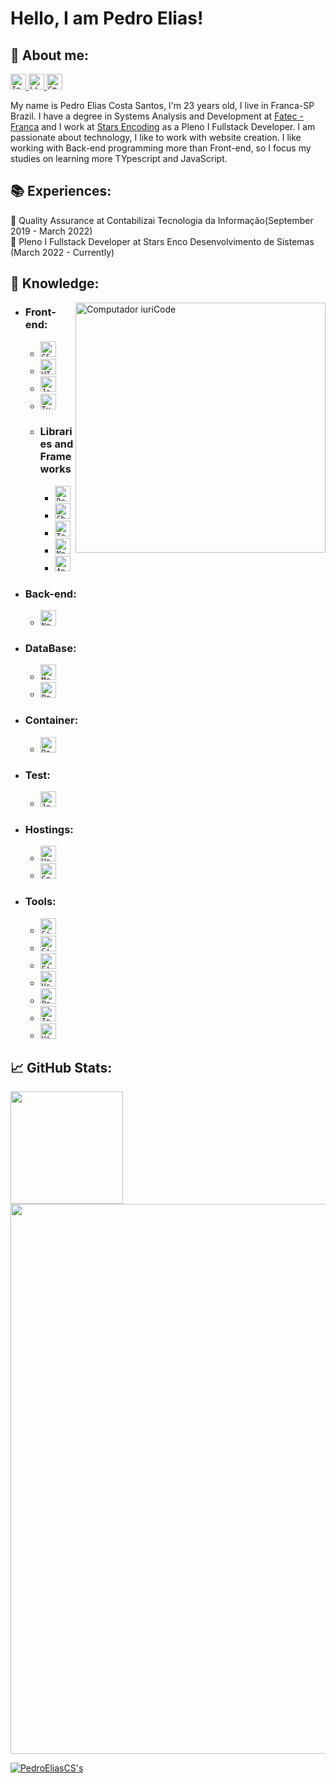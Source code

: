 # <b> Hello, I am Pedro Elias! </b>

## <b> 💬 About me:</b>

<p align="left">

  <a href="https://www.instagram.com/pedroeliascs/">
    <code><img height="25" src="https://img.shields.io/badge/Instagram-d9408a?style=flat&logo=Instagram&logoColor=white&link=https://www.instagram.com/pedroeliascs/" alt="Instagram"/></code>
  </a>
  <a href="https://www.linkedin.com/in/pedro-elias-costa-santos-8687b018b" alt="Linkedin">
    <code><img height="25" src="https://img.shields.io/badge/Linkedin-264de4?style=flat&logo=Linkedin&logoColor=white&link=www.linkedin.com/in/pedro-elias-costa-santos-8687b018b" alt="Linkedin"/></code>
  </a>
  <a href="mailto:peedro_eliias@hotmail.com" alt="Gmail">
    <code><img height="25" src="https://img.shields.io/badge/Gmail-FF0000?style=flat&logo=Gmail&logoColor=white" alt="Gmail"/></code>
  </a>

</p>

My name is Pedro Elias Costa Santos, I'm 23 years old, I live in Franca-SP Brazil. I have a degree in Systems Analysis and Development at <a href = "https://site.fatecfranca.edu.br/"> Fatec - Franca</a> and I work at <a href = "https://www.encodingstars.com/">Stars Encoding</a> as a Pleno I Fullstack Developer. I am passionate about technology, I like to work with website creation. I like working with Back-end programming more than Front-end, so I focus my studies on learning more TYpescript and JavaScript.

## 📚 Experiences:

<p align="left">
📌 Quality Assurance at Contabilizai Tecnologia da Informação(September 2019 - March 2022)
<br>📌 Pleno I Fullstack Developer at Stars Enco Desenvolvimento de Sistemas (March 2022 - Currently)</p>

## <b> 📖 Knowledge:</b>

<img src="https://raw.githubusercontent.com/MicaelliMedeiros/micaellimedeiros/master/image/computer-illustration.png" min-width="400px" max-width="400px" width="400px" align="right" alt="Computador iuriCode">

- ### <b> Front-end: </b>

  - <code><img height="25" src="https://img.shields.io/badge/CSS3-264de4?style=flat&logo=css3&logoColor=white" alt="CSS3"/></code>
  - <code><img height="25" src="https://img.shields.io/badge/HTML5-dd4b25?style=flat&logo=html5&logoColor=white" alt="HTML5"/></code>
  - <code><img height="25" src="https://img.shields.io/badge/JavaScript-F7DF1E?style=flat&logo=javascript&logoColor=black" alt="JavaScript"/></code>
  - <code><img height="25" src="https://img.shields.io/badge/TypeScript-007acc?style=flat&logo=typescript&&logoColor=black" alt="TypeScript"/></code>
  <!-- + <code><img height="25" src="https://img.shields.io/badge/SASS-ce679a?style=flat&logo=sass&logoColor=white" alt="sass"/></code> -->

  * ### <b> Libraries and Frameworks </b>

    - <code><img height="25" src="https://img.shields.io/badge/React-000000?style=flat&logo=React" alt="React"/></code>
    - <code><img height="25" src="https://img.shields.io/badge/Chakra UI-ffffff?style=flat&logo=chakraui" alt="Chakra UI"/></code>
    - <code><img height="25" src="https://img.shields.io/badge/Tailwind CSS-ffffff?style=flat&logo=tailwindcss" alt="Tailwind CSS"/></code>
    - <code><img height="25" src="https://img.shields.io/badge/Next.JS-000000?style=flat&logo=Next.JS" alt="Next.JS"/></code>
    - <code><img height="25" src="https://img.shields.io/badge/Angular-ffffff?style=flat&logo=Angular&logoColor=dd0031" alt="Angular"/></code>

- ### <b> Back-end: </b>

  - <code><img height="25" src="https://img.shields.io/badge/NodeJs-sucess?style=flat&logo=node.js&logoColor=white" alt="NodeJs"/></code>

- ### <b> DataBase: </b>

  <!-- - <code><img height="25" src="https://img.shields.io/badge/MariaDB-000000?style=flat&logo=mariaDB" alt="MariaDB"/></code> -->

  - <code><img height="25" src="https://img.shields.io/badge/MongoDB-000000?style=flat&logo=mongodb" alt="MongoDB"/></code>
  - <code><img height="25" src="https://img.shields.io/badge/PostgreSQL-000000?style=flat&logo=PostgreSQL" alt="PostgreSQL"/></code>

- ### <b> Container: </b>

  - <code><img height="25" src="https://img.shields.io/badge/Docker-000000?style=flat&logo=Docker" alt="Docker"/></code>
  <!-- + <code><img height="25" src="https://img.shields.io/badge/Kubernetes-000000?style=flat&logo=Kubernetes" alt="Kubernetes"/></code> -->

- ### <b> Test: </b>

  - <code><img height="25" src="https://img.shields.io/badge/Jest-323330?style=for-the-badge&logo=Jest&logoColor=white" alt="Jest"/></code>
  <!--
  - <code><img height="25" src="https://img.shields.io/badge/Jest-000?style=flat&logo=Jest&logoColor=c63d14" alt="Jest"/></code>
  - <code><img height="25" src="https://img.shields.io/badge/Jenkins-fff?style=flat&logo=Jenkins&logoColor=000" alt="Jenkins"/></code>
  - <code><img height="25" src="https://img.shields.io/badge/Selenium-FFF?style=flat&logo=Selenium" alt="Selenium"/></code> -->

- ### <b> Hostings: </b>

  - <code><img height="25" src="https://img.shields.io/badge/Heroku-000?style=flat&logo=Heroku&logoColor=9f7cbe" alt="Heroku"/></code>
  - <code><img height="25" src="https://img.shields.io/badge/Google Cloud-000?style=flat&logo=GoogleCloud&logoColor=" alt="Google Cloud"/></code>

- ### <b> Tools: </b>
  - <code><img height="25" src="https://img.shields.io/badge/Git-000?style=flat&logo=Git" alt="Git"/></code>
  - <code><img height="25" src="https://img.shields.io/badge/Gitlab-000?style=flat&logo=Gitlab" alt="Gitlab"/></code>
  - <code><img height="25" src="https://img.shields.io/badge/Figma-000000?style=flat&logo=figma" alt="Figma"/></code>
  - <code><img height="25" src="https://img.shields.io/badge/-VSCode-171615?style=flat&logo=Visual+Studio+Code&logoColor=white&color=0384fc" alt="Vs"/></code>
  - <code><img height="25" src="https://img.shields.io/badge/-Postman-ffffff?style=flat&logo=Postman" alt="Postman"/></code>
  - <code><img height="25" src="https://img.shields.io/badge/-Insomnia-fff?style=flat&logo=Insomnia&logoColor=624FC5" alt="Insomnia"/></code>
  - <code><img height="25" src="https://img.shields.io/badge/-Visual Studio-bf90f3?style=flat&logo=Visual Studio" alt="Visual Studio"/></code>

## <b>📈 GitHub Stats:</b>

<div align="left">

<a href="https://github.com/PedroEliasCS">
<img height="180em" src="https://github-readme-stats.vercel.app/api?username=PedroEliasCS&show_icons=true&theme=dracula&hide_border=true&include_all_commits=true&count_private=true">

<image width="880em" src="https://github-profile-summary-cards.vercel.app/api/cards/profile-details?username=PedroEliasCS&theme=dracula">

<!-- [![PedroEliasCS's wakatime stats](https://github-readme-stats.vercel.app/api/wakatime?username=PedroEliasCS&layout=compact&theme=dracula&hide_border=true)](https://github.com/anuraghazra/github-readme-stats) -->

[![PedroEliasCS's](http://github-profile-summary-cards.vercel.app/api/cards/repos-per-language?username=PedroEliasCS&theme=dracula)](https://github.com/vn7n24fzkq/github-profile-summary-cards)

